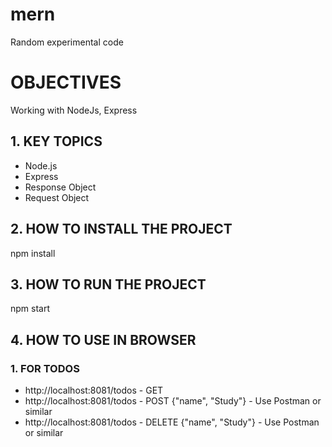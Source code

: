 # mern
Random experimental code
# OBJECTIVES
Working with NodeJs, Express

## 1. KEY TOPICS
- Node.js
- Express
- Response Object
- Request Object

## 2. HOW TO INSTALL THE PROJECT
npm install

## 3. HOW TO RUN THE PROJECT
npm start

## 4. HOW TO USE IN BROWSER

### 1. FOR TODOS
- http://localhost:8081/todos - GET
- http://localhost:8081/todos - POST {"name", "Study"} - Use Postman or similar
- http://localhost:8081/todos - DELETE {"name", "Study"} - Use Postman or similar
